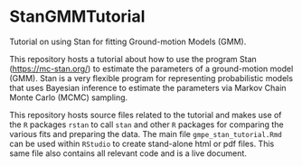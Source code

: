 # StanGMMTutorial
Tutorial on using Stan for fitting Ground-motion Models (GMM).

This repository hosts a tutorial about how to use the program Stan (<https://mc-stan.org/>) to estimate the parameters of a ground-motion model (GMM).
Stan is a very flexible program for representing probabilistic models that uses Bayesian inference to estimate the parameters via Markov Chain Monte Carlo (MCMC) sampling.

This repository hosts source files related to the tutorial and makes use of the `R` packages `rstan` to call `stan` and other `R` packages for comparing the various fits and preparing the data.
The main file `gmpe_stan_tutorial.Rmd` can be used within `RStudio` to create stand-alone html or pdf files. 
This same file also contains all relevant code and is a live document.
